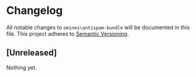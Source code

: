 # Changelog
All notable changes to `omines\antispam-bundle` will be documented in this file.
This project adheres to [Semantic Versioning](http://semver.org/).

## [Unreleased]
Nothing yet.
